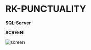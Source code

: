 # RK-PUNCTUALITY
**SQL-Server**

**SCREEN**

![screen](https://github.com/ENOMBAN/RUAMKIT-PUNCTUALITY/blob/main/screen/screen.png)
